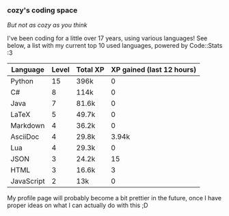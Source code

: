 ### cozy's coding space
*But not as cozy as you think*

I've been coding for a little over 17 years, using various languages! See below, a list with my current top 10 used languages, powered by Code::Stats :3
    
| Language | Level | Total XP | XP gained (last 12 hours) |
| --- | --- | --- | --- |
| Python | 15 | 396k | 0 |
| C# | 8 | 114k | 0 |
| Java | 7 | 81.6k | 0 |
| LaTeX | 5 | 49.7k | 0 |
| Markdown | 4 | 36.2k | 0 |
| AsciiDoc | 4 | 29.8k | 3.94k |
| Lua | 4 | 29.3k | 0 |
| JSON | 3 | 24.2k | 15 |
| HTML | 3 | 16.6k | 3 |
| JavaScript | 2 | 13k | 0 |
    
My profile page will probably become a bit prettier in the future, once I have proper ideas on what I can actually do with this ;D
